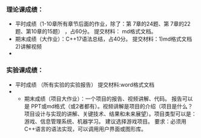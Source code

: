 
### 理论课成绩： 
- 平时成绩（1-10章所有章节后面的作业，除了：第 7章的24题、第 7章的22题、第10章的15题） ，占60分。 提交材料： md格式文档。
- 期末成绩（大作业）：C++17语法总结，占40分。 提交材料：1)md格式文档  2)讲解视频
- 
### 实验课成绩：
- 平时成绩 （所有实验的实验报告） 提交材料:word格式文档
- - 期末成绩（项目大作业）：一个项目的报告、视频讲解、代码。 报告可以是 PPT或md格式（或2者都有）。视频讲解是项目的介绍（项目是什么？项目设计与实现的讲解、关键技术、结果和未来展望）。项目类型可以是：游戏、信息管理系统、机器学习。 建议选择游戏项目。 要求：必须用C++语言的语法实现，可以调用用户界面或图形库。

